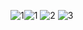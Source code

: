 ![1](https://github.com/sd1551/practice_doc_validator/assets/149910913/c0e2e0e2-4b2f-4f7a-8f0a-7057fcf26e1f)![1](https://github.com/sd1551/practice_doc_validator/assets/149910913/bd0b4cb0-823d-4eaa-8b93-11967976e514)
![2](https://github.com/sd1551/practice_doc_validator/assets/149910913/b80d4276-6fd9-4e88-bf3f-9f23c2e71490)
![3](https://github.com/sd1551/practice_doc_validator/assets/149910913/e35e6325-d187-46c1-811f-c5a4a6ca27a7)
